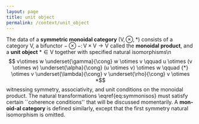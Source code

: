 ```yaml
---
layout: page
title: unit object
permalink: /context/unit_object
---
```

The data of a **symmetric monoidal category** $(\mathsf{V},\otimes,{*})$ consists of a category $\mathsf{V}$, a bifunctor $-\otimes -\colon \mathsf{V} \times \mathsf{V} \to \mathsf{V}$ called the **monoidal product**, and a **unit object** ${*} \in \mathsf{V}$ together with specified natural isomorphisms\n $$ v\otimes w \underset{\gamma}{\cong} w \otimes v \qquad u \otimes (v \otimes w) \underset{\alpha}{\cong} (u \otimes v) \otimes w \qquad {*} \otimes v \underset{\lambda}{\cong} v \underset{\rho}{\cong} v \otimes *$$ witnessing  symmetry, associativity, and unit conditions on the monoidal product. The natural transformations \eqref{eq:symmonisos} must satisfy certain ``coherence conditions'' that will be discussed momentarily. A **mon\-oid\-al category** is defined similarly, except that the first symmetry natural isomorphism is omitted.
